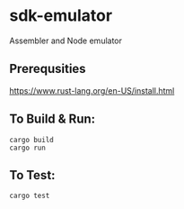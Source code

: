 # sdk-emulator
Assembler and Node emulator 

## Prerequsities

https://www.rust-lang.org/en-US/install.html

## To Build & Run:

```
cargo build
cargo run
```

## To Test:
```
cargo test
```
